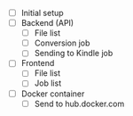- [ ] Initial setup
- [ ] Backend (API)
  - [ ] File list
  - [ ] Conversion job
  - [ ] Sending to Kindle job
- [ ] Frontend
  - [ ] File list
  - [ ] Job list
- [ ] Docker container
  - [ ] Send to hub.docker.com
